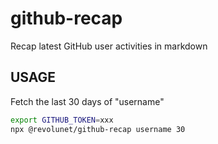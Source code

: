 # github-recap

Recap latest GitHub user activities in markdown

## USAGE

Fetch the last 30 days of "username"

```sh
export GITHUB_TOKEN=xxx
npx @revolunet/github-recap username 30
```
